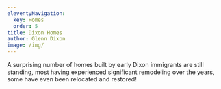 ```yaml
---
eleventyNavigation:
  key: Homes
  order: 5
title: Dixon Homes
author: Glenn Dixon
image: /img/
---
```

A surprising number of homes built by early Dixon immigrants are still standing, most having experienced significant remodeling over the years, some have even been relocated and restored!